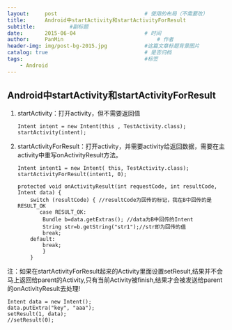 ```yaml
---
layout:     post                            # 使用的布局（不需要改）
title:      Android中startActivity和startActivityForResult                  # 标题
subtitle:           #副标题
date:       2015-06-04                      # 时间
author:     PanMin                              # 作者
header-img: img/post-bg-2015.jpg            #这篇文章标题背景图片
catalog: true                               # 是否归档
tags:                                       #标签
    - Android
---
```


## Android中startActivity和startActivityForResult
1. startActivity：打开activity，但不需要返回值
	```
    Intent intent = new Intent(this , TestActivity.class);
    startActivity(intent);
	```
2. startActivityForResult：打开activity，并需要activity给返回数据，需要在主activity中重写onActivityResult方法。
	```
	Intent intent1 = new Intent( this, TestActivity.class);
    startActivityForResult(intent1, 0);
	```

	```
	protected void onActivityResult(int requestCode, int resultCode, Intent data) {
		switch (resultCode) { //resultCode为回传的标记，我在B中回传的是RESULT_OK
		   case RESULT_OK:
		    Bundle b=data.getExtras(); //data为B中回传的Intent
		    String str=b.getString("str1");//str即为回传的值
		    break;
		default:
		    break;
		    }
		}
	```

注：如果在startActivityForResult起来的Activity里面设置setResult,结果并不会马上返回给parent的Activity,只有当前Activity被finish,结果才会被发送给parent的onActivityResult去处理!

```
Intent data = new Intent();
data.putExtra("key", "aaa");
setResult(1, data);
//setResult(0);
```